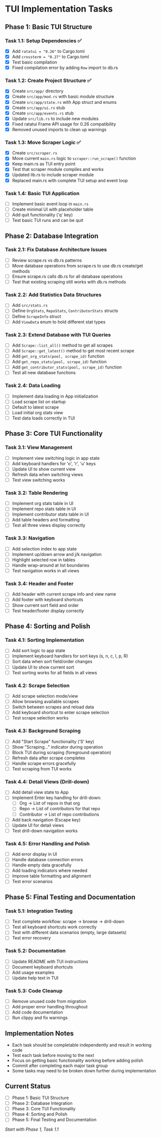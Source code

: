 # TUI Implementation Tasks

## Phase 1: Basic TUI Structure

### Task 1.1: Setup Dependencies ✅
- [x] Add `ratatui = "0.26"` to Cargo.toml
- [x] Add `crossterm = "0.27"` to Cargo.toml  
- [x] Test basic compilation
- [x] Fixed compilation error by adding `Row` import to db.rs

### Task 1.2: Create Project Structure ✅
- [x] Create `src/app/` directory
- [x] Create `src/app/mod.rs` with basic module structure
- [x] Create `src/app/state.rs` with App struct and enums
- [x] Create `src/app/ui.rs` stub
- [x] Create `src/app/events.rs` stub
- [x] Update `src/lib.rs` to include new modules
- [x] Fixed ratatui Frame API usage for 0.26 compatibility
- [x] Removed unused imports to clean up warnings

### Task 1.3: Move Scraper Logic ✅
- [x] Create `src/scraper.rs`
- [x] Move current `main.rs` logic to `scraper::run_scrape()` function
- [x] Keep main.rs as TUI entry point
- [x] Test that scraper module compiles and works
- [x] Updated lib.rs to include scraper module
- [x] Replaced main.rs with complete TUI setup and event loop

### Task 1.4: Basic TUI Application
- [ ] Implement basic event loop in `main.rs`
- [ ] Create minimal UI with placeholder table
- [ ] Add quit functionality ('q' key)
- [ ] Test basic TUI runs and can be quit

## Phase 2: Database Integration

### Task 2.1: Fix Database Architecture Issues
- [ ] Review scrape.rs vs db.rs patterns
- [ ] Move database operations from scrape.rs to use db.rs create/get methods
- [ ] Ensure scrape.rs calls db.rs for all database operations
- [ ] Test that existing scraping still works with db.rs methods

### Task 2.2: Add Statistics Data Structures
- [ ] Add `src/stats.rs`
- [ ] Define `OrgStats`, `RepoStats`, `ContributorStats` structs
- [ ] Define `ScrapeInfo` struct
- [ ] Add `ViewData` enum to hold different stat types

### Task 2.3: Extend Database with TUI Queries
- [ ] Add `Scrape::list_all()` method to get all scrapes
- [ ] Add `Scrape::get_latest()` method to get most recent scrape
- [ ] Add `get_org_stats(pool, scrape_id)` function
- [ ] Add `get_repo_stats(pool, scrape_id)` function  
- [ ] Add `get_contributor_stats(pool, scrape_id)` function
- [ ] Test all new database functions

### Task 2.4: Data Loading
- [ ] Implement data loading in App initialization
- [ ] Load scrape list on startup
- [ ] Default to latest scrape
- [ ] Load initial org stats view
- [ ] Test data loads correctly in TUI

## Phase 3: Core TUI Functionality

### Task 3.1: View Management
- [ ] Implement view switching logic in app state
- [ ] Add keyboard handlers for 'o', 'r', 'u' keys
- [ ] Update UI to show current view
- [ ] Refresh data when switching views
- [ ] Test view switching works

### Task 3.2: Table Rendering
- [ ] Implement org stats table in UI
- [ ] Implement repo stats table in UI
- [ ] Implement contributor stats table in UI
- [ ] Add table headers and formatting
- [ ] Test all three views display correctly

### Task 3.3: Navigation
- [ ] Add selection index to app state
- [ ] Implement up/down arrow and j/k navigation
- [ ] Highlight selected row in tables
- [ ] Handle wrap-around at list boundaries
- [ ] Test navigation works in all views

### Task 3.4: Header and Footer
- [ ] Add header with current scrape info and view name
- [ ] Add footer with keyboard shortcuts
- [ ] Show current sort field and order
- [ ] Test header/footer display correctly

## Phase 4: Sorting and Polish

### Task 4.1: Sorting Implementation
- [ ] Add sort logic to app state
- [ ] Implement keyboard handlers for sort keys (s, n, c, l, p, R)
- [ ] Sort data when sort field/order changes
- [ ] Update UI to show current sort
- [ ] Test sorting works for all fields in all views

### Task 4.2: Scrape Selection
- [ ] Add scrape selection mode/view
- [ ] Allow browsing available scrapes
- [ ] Switch between scrapes and reload data
- [ ] Add keyboard shortcut to enter scrape selection
- [ ] Test scrape selection works

### Task 4.3: Background Scraping
- [ ] Add "Start Scrape" functionality ('S' key)
- [ ] Show "Scraping..." indicator during operation
- [ ] Block TUI during scraping (foreground operation)
- [ ] Refresh data after scrape completes
- [ ] Handle scrape errors gracefully
- [ ] Test scraping from TUI works

### Task 4.4: Detail Views (Drill-down)
- [ ] Add detail view state to App
- [ ] Implement Enter key handling for drill-down:
  - [ ] Org → List of repos in that org
  - [ ] Repo → List of contributors for that repo
  - [ ] Contributor → List of repo contributions
- [ ] Add back navigation (Escape key)
- [ ] Update UI for detail views
- [ ] Test drill-down navigation works

### Task 4.5: Error Handling and Polish
- [ ] Add error display in UI
- [ ] Handle database connection errors
- [ ] Handle empty data gracefully
- [ ] Add loading indicators where needed
- [ ] Improve table formatting and alignment
- [ ] Test error scenarios

## Phase 5: Final Testing and Documentation

### Task 5.1: Integration Testing
- [ ] Test complete workflow: scrape → browse → drill-down
- [ ] Test all keyboard shortcuts work correctly
- [ ] Test with different data scenarios (empty, large datasets)
- [ ] Test error recovery

### Task 5.2: Documentation
- [ ] Update README with TUI instructions
- [ ] Document keyboard shortcuts
- [ ] Add usage examples
- [ ] Update help text in TUI

### Task 5.3: Code Cleanup
- [ ] Remove unused code from migration
- [ ] Add proper error handling throughout
- [ ] Add code documentation
- [ ] Run clippy and fix warnings

## Implementation Notes

- Each task should be completable independently and result in working code
- Test each task before moving to the next
- Focus on getting basic functionality working before adding polish
- Commit after completing each major task group
- Some tasks may need to be broken down further during implementation

## Current Status
- [ ] Phase 1: Basic TUI Structure
- [ ] Phase 2: Database Integration  
- [ ] Phase 3: Core TUI Functionality
- [ ] Phase 4: Sorting and Polish
- [ ] Phase 5: Final Testing and Documentation

*Start with Phase 1, Task 1.1*